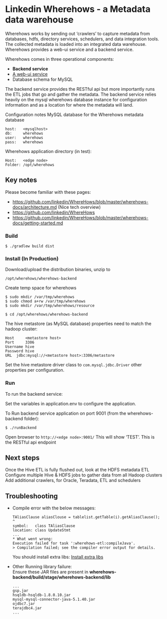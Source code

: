 # Linkedin Wherehows - a Metadata data warehouse

Wherehows works by sending out ‘crawlers’ to capture metadata from databases, hdfs, directory services, schedulers, and data integration tools. The collected metadata is loaded into an integrated data warehouse. Wherehows provides a web-ui service and a backend service.

Wherehows comes in three operational components:
- **Backend service**
- [A web-ui service](../wherehows-frontend/README.md)
- Database schema for MySQL

The backend service provides the RESTful api but more importantly runs the ETL jobs that go and gather the metadata. The backend service relies heavily on the mysql wherehows database instance for configuration information and as a location for where the metadata will land.

Configuration notes
MySQL database for the Wherehows metadata database
```
host:	<mysqlhost>
db:     wherehows
user:	wherehows
pass:	wherehows
```
Wherehows application directory (in test):
```
Host:	<edge node>
Folder:	/opt/wherehows
```

## Key notes
Please become familiar with these pages:
- https://github.com/linkedin/WhereHows/blob/master/wherehows-docs/architecture.md (Nice tech overview)
- https://github.com/linkedin/WhereHows
- https://github.com/linkedin/WhereHows/blob/master/wherehows-docs/getting-started.md

### Build
```
$ ./gradlew build dist
```

### Install (In Production)
Download/upload the distribution binaries, unzip to
```
/opt/wherehows/wherehows-backend
```

Create temp space for wherehows
```
$ sudo mkdir /var/tmp/wherehows
$ sudo chmod a+rw /var/tmp/wherehows
$ sudo mkdir /var/tmp/wherehows/resource
```

```
$ cd /opt/wherehows/wherehows-backend
```

The hive metastore (as MySQL database) properties need to match the hadoop cluster:
```
Host	 <metastore host>
Port	 3306
Username hive
Password hive
URL	 jdbc:mysql://<metastore host>:3306/metastore
```
Set the hive metastore driver class to ```com.mysql.jdbc.Driver```
other properties per configuration.


### Run
To run the backend service:

Set the variables in application.env to configure the application.

To Run backend service application on port 9001 (from the wherehows-backend folder):
```
$ ./runBackend
```

Open browser to ```http://<edge node>:9001/```
This will show ‘TEST’. This is the RESTful api endpoint


## Next steps
Once the Hive ETL is fully flushed out, look at the HDFS metadata ETL
Configure multiple Hive & HDFS jobs to gather data from all Hadoop clusters
Add additional crawlers, for Oracle, Teradata, ETL and schedulers

## Troubleshooting

- Compile error with the below messages:
   ```
   TAliasClause aliasClouse = tablelist.getTable(i).getAliasClause();
   ^
   symbol:   class TAliasClause
   location: class UpdateStmt
   ...
   * What went wrong:
   Execution failed for task ':wherehows-etl:compileJava'.
   > Compilation failed; see the compiler error output for details.
   
   ```
   You should install extra libs:  [Install extra libs](https://github.com/linkedin/WhereHows/tree/master/wherehows-etl/extralibs)
   
-  Other Running library failure:  
   Ensure these JAR files are present in **wherehows-backend/build/stage/wherehows-backend/lib**
   ```
   ...
   gsp.jar
   hsqldb-hsqldb-1.8.0.10.jar
   mysql-mysql-connector-java-5.1.40.jar
   ojdbc7.jar
   terajdbc4.jar
   ...
   ```